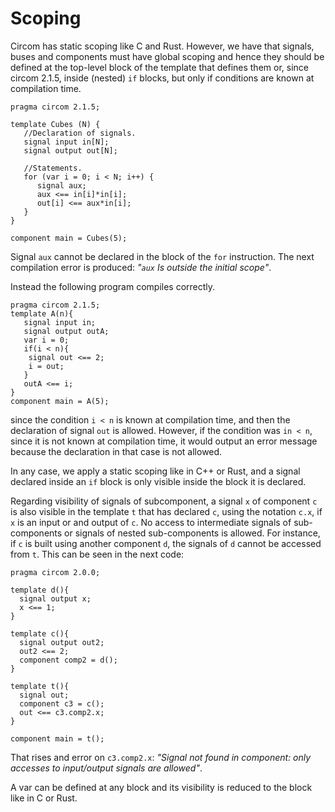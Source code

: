 # Scoping

Circom has static scoping like C and Rust. However, we have that signals, buses and components must have global scoping and hence they should be defined at the top-level block of the template that defines them or, since circom 2.1.5, inside (nested) `if` blocks, but only if conditions are known at compilation time. 

```text
pragma circom 2.1.5;

template Cubes (N) {
   //Declaration of signals.
   signal input in[N];
   signal output out[N];
   
   //Statements.
   for (var i = 0; i < N; i++) {
      signal aux;
      aux <== in[i]*in[i];
      out[i] <== aux*in[i];      
   }
}

component main = Cubes(5);
```

Signal `aux` cannot be declared in the block of the `for` instruction. The next compilation error is produced: _"`aux` Is outside the initial scope"_.

Instead the following program compiles correctly.

```text
pragma circom 2.1.5;
template A(n){
   signal input in;
   signal output outA;
   var i = 0;
   if(i < n){
    signal out <== 2;
    i = out;
   } 
   outA <== i;
}
component main = A(5);
```

since the condition `i < n` is known at compilation time, and then the declaration of signal `out` is allowed. However, if the condition was `in < n`, since it is not known at compilation time, it would output an error message because the declaration in that case is not allowed. 

In any case, we apply a static scoping like in C++ or Rust, and a signal declared inside an `if` block is only visible inside the block it is declared.

Regarding visibility of signals of subcomponent, a signal `x` of component `c` is also visible in the template `t` that has declared `c`, using the notation `c.x`, if `x` is an input or and output of `c`. No access to intermediate signals of sub-components or signals of nested sub-components is allowed. For instance, if `c` is built using another component `d`, the signals of `d` cannot be accessed from `t`.  This can be seen in the next code:

```text
pragma circom 2.0.0;

template d(){
  signal output x;
  x <== 1;
}

template c(){
  signal output out2;
  out2 <== 2;
  component comp2 = d();
}

template t(){
  signal out;
  component c3 = c();
  out <== c3.comp2.x;
}

component main = t();
```
That rises and error on `c3.comp2.x`: _"Signal not found in component: only accesses to input/output signals are allowed"_.

A var can be defined at any block and its visibility is reduced to the block like in C or Rust.
